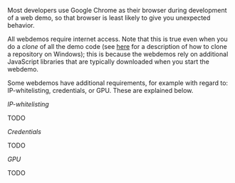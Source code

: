 

Most developers use Google Chrome as their browser during development of a web demo, so that browser is least likely to give you unexpected behavior.

All webdemos require internet access. Note that this is true even when you do a _clone_ of all the demo code (see [here](./installing-github-desktop-on-windows.md) for a description of how to clone a repository on Windows); this is because the webdemos rely on additional JavaScript libraries that are typically downloaded when you start the webdemo.

Some webdemos have additional requirements, for example with regard to: IP-whitelisting, credentials, or GPU. These are explained below.


_IP-whitelisting_

TODO

_Credentials_

TODO

_GPU_

TODO


